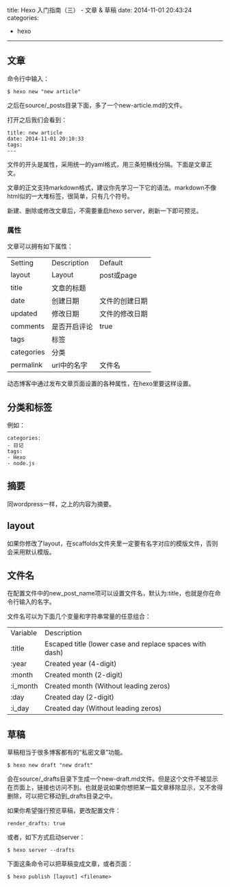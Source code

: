title: Hexo 入门指南（三） - 文章 & 草稿
date: 2014-11-01 20:43:24
categories:
  - hexo
---

## 文章 ##

命令行中输入：

```
$ hexo new "new article"
```

之后在source/_posts目录下面，多了一个new-article.md的文件。

打开之后我们会看到：

```
title: new article
date: 2014-11-01 20:10:33
tags:
---
```

文件的开头是属性，采用统一的yaml格式，用三条短横线分隔。下面是文章正文。

文章的正文支持markdown格式，建议你先学习一下它的语法。markdown不像html似的一大堆标签，很简单，只有几个符号。

新建、删除或修改文章后，不需要重启hexo server，刷新一下即可预览。

### 属性 ###

文章可以拥有如下属性：

| | | |
|-|-|-|
| Setting | Description | Default |
| layout | Layout | post或page |
| title | 文章的标题 | 
| date | 创建日期 | 文件的创建日期 |
| updated | 修改日期 | 文件的修改日期 |
| comments | 是否开启评论 | true |
| tags | 标签 | 
| categories | 分类 | 
| permalink | url中的名字 | 文件名 |

动态博客中通过发布文章页面设置的各种属性，在hexo里要这样设置。

## 分类和标签 ##

例如：

```
categories:
- 日记
tags:
- Hexo
- node.js
```

## 摘要 ##

同wordpress一样，<!--more-->之上的内容为摘要。

## layout ##

如果你修改了layout，在scaffolds文件夹里一定要有名字对应的模版文件，否则会采用默认模版。

## 文件名 ##

在配置文件中的new_post_name项可以设置文件名，默认为:title，也就是你在命令行输入的名字。

文件名可以为下面几个变量和字符串常量的任意组合：

| | |
|-|-|
| Variable | Description |
| :title | Escaped title (lower case and replace spaces with dash) |
| :year | Created year (4-digit) |
| :month | Created month (2-digit) |
| :i_month | Created month (Without leading zeros) |
| :day | Created day (2-digit) |
| :i_day | Created day (Without leading zeros) |

## 草稿 ##

草稿相当于很多博客都有的“私密文章”功能。

```
$ hexo new draft "new draft"
```

会在source/_drafts目录下生成一个new-draft.md文件。但是这个文件不被显示在页面上，链接也访问不到。也就是说如果你想把某一篇文章移除显示，又不舍得删除，可以把它移动到_drafts目录之中。

如果你希望强行预览草稿，更改配置文件：

```
render_drafts: true
```

或者，如下方式启动server：

```
$ hexo server --drafts
```

下面这条命令可以把草稿变成文章，或者页面：

```
$ hexo publish [layout] <filename>
```